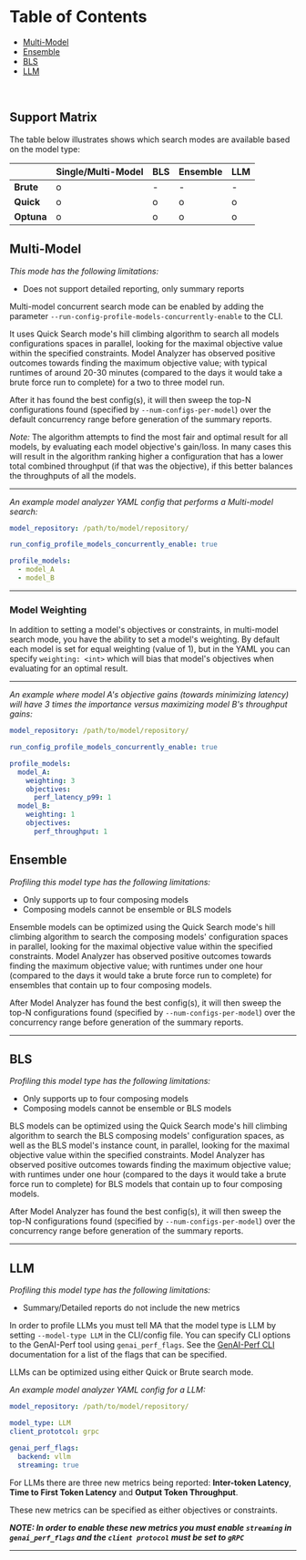 <!--
Copyright (c) 2024, NVIDIA CORPORATION. All rights reserved.

Licensed under the Apache License, Version 2.0 (the "License");
you may not use this file except in compliance with the License.
You may obtain a copy of the License at

    http://www.apache.org/licenses/LICENSE-2.0

Unless required by applicable law or agreed to in writing, software
distributed under the License is distributed on an "AS IS" BASIS,
WITHOUT WARRANTIES OR CONDITIONS OF ANY KIND, either express or implied.
See the License for the specific language governing permissions and
limitations under the License.
-->

# Table of Contents

- [Multi-Model](#multi-model)
- [Ensemble](#ensemble)
- [BLS](#bls)
- [LLM](#llm)

<br>

## Support Matrix

The table below illustrates shows which search modes are available based on the model type:

|            | Single/Multi-Model | BLS | Ensemble | LLM |
| ---------- | ------------------ | --- | -------- | --- |
| **Brute**  | o                  | -   | -        | -   |
| **Quick**  | o                  | o   | o        | o   |
| **Optuna** | o                  | o   | o        | o   |

## Multi-Model

_This mode has the following limitations:_

- Does not support detailed reporting, only summary reports

Multi-model concurrent search mode can be enabled by adding the parameter `--run-config-profile-models-concurrently-enable` to the CLI.

It uses Quick Search mode's hill climbing algorithm to search all models configurations spaces in parallel, looking for the maximal objective value within the specified constraints. Model Analyzer has observed positive outcomes towards finding the maximum objective value; with typical runtimes of around 20-30 minutes (compared to the days it would take a brute force run to complete) for a two to three model run.

After it has found the best config(s), it will then sweep the top-N configurations found (specified by `--num-configs-per-model`) over the default concurrency range before generation of the summary reports.

_Note:_ The algorithm attempts to find the most fair and optimal result for all models, by evaluating each model objective's gain/loss. In many cases this will result in the algorithm ranking higher a configuration that has a lower total combined throughput (if that was the objective), if this better balances the throughputs of all the models.

---

_An example model analyzer YAML config that performs a Multi-model search:_

```yaml
model_repository: /path/to/model/repository/

run_config_profile_models_concurrently_enable: true

profile_models:
  - model_A
  - model_B
```

---

### **Model Weighting**

In addition to setting a model's objectives or constraints, in multi-model search mode, you have the ability to set a model's weighting. By default each model is set for equal weighting (value of 1), but in the YAML you can specify `weighting: <int>` which will bias that model's objectives when evaluating for an optimal result.

---

_An example where model A's objective gains (towards minimizing latency) will have 3 times the importance versus maximizing model B's throughput gains:_

```yaml
model_repository: /path/to/model/repository/

run_config_profile_models_concurrently_enable: true

profile_models:
  model_A:
    weighting: 3
    objectives:
      perf_latency_p99: 1
  model_B:
    weighting: 1
    objectives:
      perf_throughput: 1
```

## Ensemble

_Profiling this model type has the following limitations:_

- Only supports up to four composing models
- Composing models cannot be ensemble or BLS models

Ensemble models can be optimized using the Quick Search mode's hill climbing algorithm to search the composing models' configuration spaces in parallel, looking for the maximal objective value within the specified constraints. Model Analyzer has observed positive outcomes towards finding the maximum objective value; with runtimes under one hour (compared to the days it would take a brute force run to complete) for ensembles that contain up to four composing models.

After Model Analyzer has found the best config(s), it will then sweep the top-N configurations found (specified by `--num-configs-per-model`) over the concurrency range before generation of the summary reports.

---

## BLS

_Profiling this model type has the following limitations:_

- Only supports up to four composing models
- Composing models cannot be ensemble or BLS models

BLS models can be optimized using the Quick Search mode's hill climbing algorithm to search the BLS composing models' configuration spaces, as well as the BLS model's instance count, in parallel, looking for the maximal objective value within the specified constraints. Model Analyzer has observed positive outcomes towards finding the maximum objective value; with runtimes under one hour (compared to the days it would take a brute force run to complete) for BLS models that contain up to four composing models.

After Model Analyzer has found the best config(s), it will then sweep the top-N configurations found (specified by `--num-configs-per-model`) over the concurrency range before generation of the summary reports.

---

## LLM

_Profiling this model type has the following limitations:_

- Summary/Detailed reports do not include the new metrics

In order to profile LLMs you must tell MA that the model type is LLM by setting `--model-type LLM` in the CLI/config file. You can specify CLI options to the GenAI-Perf tool using `genai_perf_flags`. See the [GenAI-Perf CLI](https://github.com/triton-inference-server/client/blob/main/src/c%2B%2B/perf_analyzer/genai-perf/README.md#cli) documentation for a list of the flags that can be specified.

LLMs can be optimized using either Quick or Brute search mode.

_An example model analyzer YAML config for a LLM:_

```yaml
model_repository: /path/to/model/repository/

model_type: LLM
client_prototcol: grpc

genai_perf_flags:
  backend: vllm
  streaming: true
```

For LLMs there are three new metrics being reported: **Inter-token Latency**, **Time to First Token Latency** and **Output Token Throughput**.

These new metrics can be specified as either objectives or constraints.

_**NOTE: In order to enable these new metrics you must enable `streaming` in `genai_perf_flags` and the `client protocol` must be set to `gRPC`**_

---
